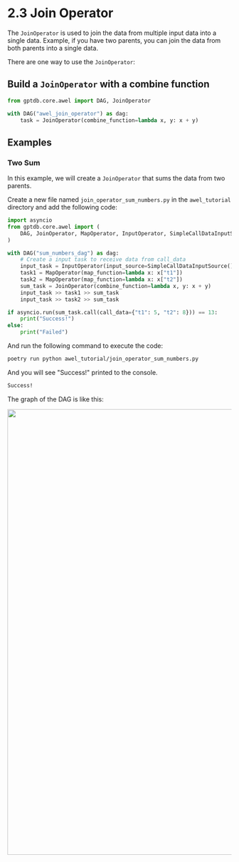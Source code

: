 # 2.3 Join Operator

The `JoinOperator` is used to join the data from multiple input data into a single data.
Example, if you have two parents, you can join the data from both parents into a single 
data.

There are one way to use the `JoinOperator`:

## Build a `JoinOperator` with a combine function

```python
from gptdb.core.awel import DAG, JoinOperator

with DAG("awel_join_operator") as dag:
    task = JoinOperator(combine_function=lambda x, y: x + y)
```


## Examples

### Two Sum

In this example, we will create a `JoinOperator` that sums the data from two parents.

Create a new file named `join_operator_sum_numbers.py` in the `awel_tutorial` directory and add the following code:
```python
import asyncio
from gptdb.core.awel import (
    DAG, JoinOperator, MapOperator, InputOperator, SimpleCallDataInputSource
)

with DAG("sum_numbers_dag") as dag:
    # Create a input task to receive data from call_data
    input_task = InputOperator(input_source=SimpleCallDataInputSource())
    task1 = MapOperator(map_function=lambda x: x["t1"])
    task2 = MapOperator(map_function=lambda x: x["t2"])
    sum_task = JoinOperator(combine_function=lambda x, y: x + y)
    input_task >> task1 >> sum_task
    input_task >> task2 >> sum_task

if asyncio.run(sum_task.call(call_data={"t1": 5, "t2": 8})) == 13:
    print("Success!")
else:
    print("Failed")
```

And run the following command to execute the code:
```bash
poetry run python awel_tutorial/join_operator_sum_numbers.py
```

And you will see "Success!" printed to the console.
```bash
Success!
```

The graph of the DAG is like this:


<p align="left">
  <img src={'/img/awel/awel_tutorial/join_operator_example_1.png'} width="1000px" />
</p>
